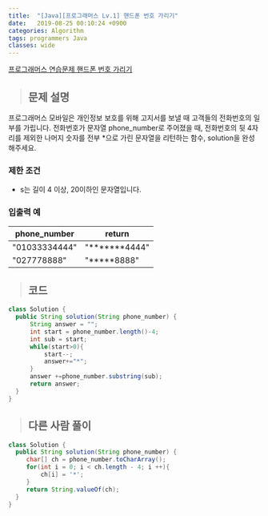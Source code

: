 ```yaml
---
title:  "[Java][프로그래머스 Lv.1] 핸드폰 번호 가리기"
date:   2019-08-25 00:10:24 +0900
categories: Algorithm
tags: programmers Java
classes: wide
---  
```


[프로그래머스 연습문제 핸드폰 번호 가리기](https://programmers.co.kr/learn/courses/30/lessons/12948)   

>## 문제 설명  

프로그래머스 모바일은 개인정보 보호를 위해 고지서를 보낼 때 고객들의 전화번호의 일부를 가립니다.
전화번호가 문자열 phone_number로 주어졌을 때, 전화번호의 뒷 4자리를 제외한 나머지 숫자를 전부 *으로 가린 문자열을 리턴하는 함수, solution을 완성해주세요.

### 제한 조건  

- s는 길이 4 이상, 20이하인 문자열입니다.

### 입출력 예

| phone_number  	| return        	|
|---------------	|---------------	|
| "01033334444" 	| "*******4444" 	|
| "027778888"   	| "*****8888"   	|

>## 코드

```java
class Solution {
  public String solution(String phone_number) {
      String answer = "";
      int start = phone_number.length()-4;
      int sub = start;
      while(start>0){
          start--;
          answer+="*";
      }
      answer +=phone_number.substring(sub);
      return answer;
  }
}
```

>## 다른 사람 풀이  

```java
class Solution {
  public String solution(String phone_number) {
     char[] ch = phone_number.toCharArray();
     for(int i = 0; i < ch.length - 4; i ++){
         ch[i] = '*';
     }
     return String.valueOf(ch);
  }
}
```
